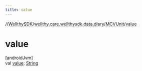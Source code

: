```yaml
---
title: value
---
```

//[WellthySDK](../../../index.html)/[wellthy.care.wellthysdk.data.diary](../index.html)/[MCVUnit](index.html)/[value](value.html)



# value



[androidJvm]\
val [value](value.html): [String](https://kotlinlang.org/api/latest/jvm/stdlib/kotlin/-string/index.html)




